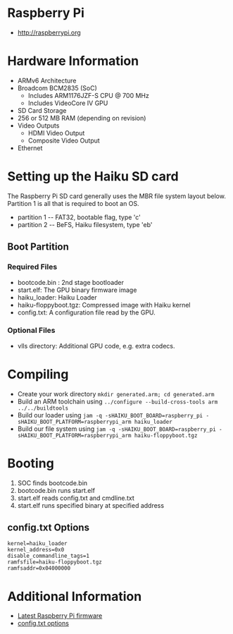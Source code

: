 # Raspberry Pi
* http://raspberrypi.org

# Hardware Information

* ARMv6 Architecture
* Broadcom BCM2835 (SoC)
  * Includes ARM1176JZF-S CPU @ 700 MHz
  * Includes VideoCore IV GPU
* SD Card Storage
* 256 or 512 MB RAM (depending on revision)
* Video Outputs
  * HDMI Video Output
  * Composite Video Output
* Ethernet

# Setting up the Haiku SD card

The Raspberry Pi SD card generally uses the MBR file system layout below. Partition 1 is all that is required to boot an OS.

*  partition 1 -- FAT32, bootable flag, type 'c'
*  partition 2 -- BeFS, Haiku filesystem, type 'eb'

## Boot Partition

### Required Files

*  bootcode.bin : 2nd stage bootloader
*  start.elf: The GPU binary firmware image
*  haiku_loader: Haiku Loader
*  haiku-floppyboot.tgz: Compressed image with Haiku kernel
*  config.txt: A configuration file read by the GPU.

### Optional Files

*  vlls directory: Additional GPU code, e.g. extra codecs.

# Compiling

*  Create your work directory `mkdir generated.arm; cd generated.arm`
*  Build an ARM toolchain using `../configure --build-cross-tools arm ../../buildtools`
*  Build our loader using `jam -q -sHAIKU_BOOT_BOARD=raspberry_pi -sHAIKU_BOOT_PLATFORM=raspberrypi_arm haiku_loader`
*  Build our file system using `jam -q -sHAIKU_BOOT_BOARD=raspberry_pi -sHAIKU_BOOT_PLATFORM=raspberrypi_arm haiku-floppyboot.tgz`

# Booting

1. SOC finds bootcode.bin
2. bootcode.bin runs start.elf
2. start.elf reads config.txt and cmdline.txt
3. start.elf runs specified binary at specified address

## config.txt Options

    kernel=haiku_loader
    kernel_address=0x0
    disable_commandline_tags=1
    ramfsfile=haiku-floppyboot.tgz
    ramfsaddr=0x04000000

# Additional Information

* [Latest Raspberry Pi firmware](http://github.com/raspberrypi/firmware/tree/master/boot)
* [config.txt options](http://www.elinux.org/RPiconfig)

